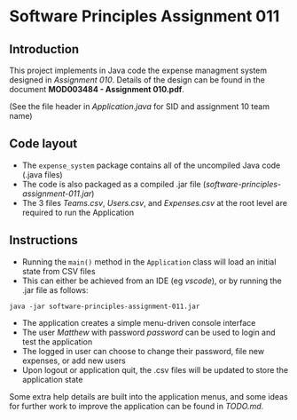 # Software Principles Assignment 011
## Introduction
This project implements in Java code the expense managment system designed in *Assignment 010*.  Details of the design can be found in the document **MOD003484 - Assignment 010.pdf**.

(See the file header in *Application.java* for SID and assignment 10 team name)

## Code layout
* The `expense_system` package contains all of the uncompiled Java code (.java files)
* The code is also packaged as a compiled .jar file (*software-principles-assignment-011.jar*)
* The 3 files *Teams.csv*, *Users.csv*, and *Expenses.csv* at the root level are required to run the Application

## Instructions
* Running the `main()` method in the `Application` class will load an initial state from CSV files
* This can either be achieved from an IDE (eg *vscode*), or by running the .jar file as follows:

```java -jar software-principles-assignment-011.jar```

* The application creates a simple menu-driven console interface
* The user *Matthew* with password *password* can be used to login and test the application
* The logged in user can choose to change their password, file new expenses, or add new users
* Upon logout or application quit, the .csv files will be updated to store the application state

Some extra help details are built into the application menus, and some ideas for further work to improve the application can be found in *TODO.md*.
